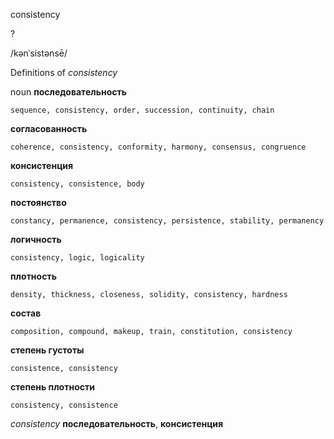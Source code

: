 consistency

?

/kənˈsistənsē/

Definitions of _consistency_

noun
**последовательность**

    sequence, consistency, order, succession, continuity, chain
**согласованность**

    coherence, consistency, conformity, harmony, consensus, congruence
**консистенция**

    consistency, consistence, body
**постоянство**

    constancy, permanence, consistency, persistence, stability, permanency
**логичность**

    consistency, logic, logicality
**плотность**

    density, thickness, closeness, solidity, consistency, hardness
**состав**

    composition, compound, makeup, train, constitution, consistency
**степень густоты**

    consistence, consistency
**степень плотности**

    consistency, consistence

_consistency_
**последовательность**, **консистенция**